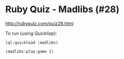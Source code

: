 # Ruby Quiz - Madlibs (#28)

http://rubyquiz.com/quiz28.html

To run (using Quicklisp):

```
(ql:quickload :madlibs)

(madlibs:play-game 1)
```